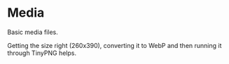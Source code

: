 # Media

Basic media files.

Getting the size right (260x390), converting it to WebP and then running it through TinyPNG helps.
